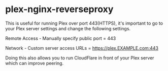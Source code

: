 # plex-nginx-reverseproxy

This is useful for running Plex over port 443(HTTPS), it's important to go to your Plex server settings and change the following settings.

Remote Access - Manually specify public port = 443

Network - Custom server access URLs = https://plex.EXAMPLE.com:443

Doing this also allows you to run CloudFlare in front of your Plex server which can improve peering.

